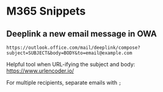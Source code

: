 # M365 Snippets


## Deeplink a new email message in OWA

```
https://outlook.office.com/mail/deeplink/compose?subject=SUBJECT&body=BODY&to=email@example.com
```

Helpful tool when URL-ifying the subject and body: https://www.urlencoder.io/

For multiple recipients, separate emails with `;`


